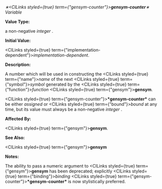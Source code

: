 *∗<ClLinks styled={true} term={"gensym-counter"}><b>*gensym-counter*</b></ClLinks>∗ Variable* 



**Value Type:** 



a non-negative *integer* . 



**Initial Value:** 



<ClLinks styled={true} term={"implementation-dependent"}><i>implementation-dependent</i></ClLinks>. 



**Description:** 



A number which will be used in constructing the <ClLinks styled={true} term={"name"}><i>name</i></ClLinks> of the next <ClLinks styled={true} term={"symbol"}><i>symbol</i></ClLinks> generated by the <ClLinks styled={true} term={"function"}><i>function</i></ClLinks> <ClLinks styled={true} term={"gensym"}><b>gensym</b></ClLinks>. 



<ClLinks styled={true} term={"gensym-counter"}><b>\*gensym-counter\*</b></ClLinks> can be either *assigned* or <ClLinks styled={true} term={"bound"}><i>bound</i></ClLinks> at any time, but its value must always be a non-negative *integer* . 



**Affected By:** 



<ClLinks styled={true} term={"gensym"}><b>gensym</b></ClLinks>. 



**See Also:** 



<ClLinks styled={true} term={"gensym"}><b>gensym</b></ClLinks> 







 



 



**Notes:** 



The ability to pass a numeric argument to <ClLinks styled={true} term={"gensym"}><b>gensym</b></ClLinks> has been deprecated; explicitly <ClLinks styled={true} term={"binding"}><i>binding</i></ClLinks> <ClLinks styled={true} term={"gensym-counter"}><b>\*gensym-counter\*</b></ClLinks> is now stylistically preferred. 



